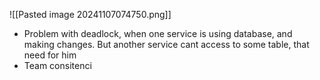 ![[Pasted image 20241107074750.png]]

- Problem with deadlock, when one service is using database, and making changes. But another service cant access to some table, that need for him
- Team consitenci